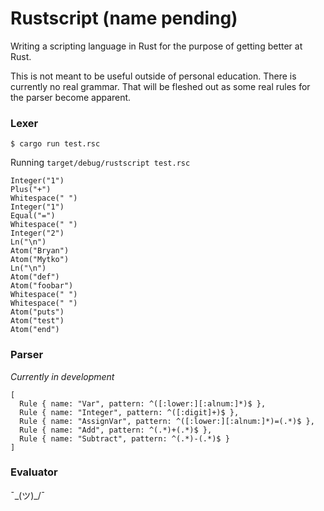 # Rustscript (name pending)

Writing a scripting language in Rust for the purpose of getting better at Rust.


This is not meant to be useful outside of personal education.
There is currently no real grammar. That will be fleshed out as some real rules for the parser become apparent.

### Lexer

`$ cargo run test.rsc`

Running `target/debug/rustscript test.rsc`

    Integer("1")
    Plus("+")
    Whitespace(" ")
    Integer("1")
    Equal("=")
    Whitespace(" ")
    Integer("2")
    Ln("\n")
    Atom("Bryan")
    Atom("Mytko")
    Ln("\n")
    Atom("def")
    Atom("foobar")
    Whitespace(" ")
    Whitespace(" ")
    Atom("puts")
    Atom("test")
    Atom("end")

### Parser

*Currently in development*

    [
      Rule { name: "Var", pattern: ^([:lower:][:alnum:]*)$ },
      Rule { name: "Integer", pattern: ^([:digit]+)$ },
      Rule { name: "AssignVar", pattern: ^([:lower:][:alnum:]*)=(.*)$ },
      Rule { name: "Add", pattern: ^(.*)+(.*)$ },
      Rule { name: "Subtract", pattern: ^(.*)-(.*)$ }
    ]

### Evaluator

¯\_(ツ)_/¯
